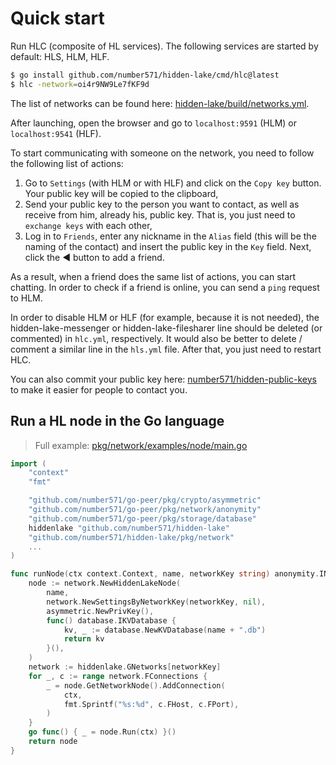 # Quick start

Run HLC (composite of HL services). The following services are started by default: HLS, HLM, HLF.

```bash
$ go install github.com/number571/hidden-lake/cmd/hlc@latest
$ hlc -network=oi4r9NW9Le7fKF9d
```

The list of networks can be found here: [hidden-lake/build/networks.yml](https://github.com/number571/hidden-lake/blob/master/build/networks.yml).

After launching, open the browser and go to `localhost:9591` (HLM) or `localhost:9541` (HLF).

To start communicating with someone on the network, you need to follow the following list of actions:
1. Go to `Settings` (with HLM or with HLF) and click on the `Copy key` button. Your public key will be copied to the clipboard,
2. Send your public key to the person you want to contact, as well as receive from him, already his, public key. That is, you just need to `exchange keys` with each other,
3. Log in to `Friends`, enter any nickname in the `Alias` field (this will be the naming of the contact) and insert the public key in the `Key` field. Next, click the ◀ button to add a friend.

As a result, when a friend does the same list of actions, you can start chatting. In order to check if a friend is online, you can send a `ping` request to HLM.

In order to disable HLM or HLF (for example, because it is not needed), the hidden-lake-messenger or hidden-lake-filesharer line should be deleted (or commented) in `hlc.yml`, respectively. It would also be better to delete / comment a similar line in the `hls.yml` file. After that, you just need to restart HLC.

You can also commit your public key here: [number571/hidden-public-keys](https://github.com/number571/hidden-public-keys) to make it easier for people to contact you.

## Run a HL node in the Go language

> Full example: [pkg/network/examples/node/main.go](https://github.com/number571/hidden-lake/blob/master/pkg/network/examples/node/main.go)

```go
import (
    "context"
	"fmt"

	"github.com/number571/go-peer/pkg/crypto/asymmetric"
	"github.com/number571/go-peer/pkg/network/anonymity"
	"github.com/number571/go-peer/pkg/storage/database"
	hiddenlake "github.com/number571/hidden-lake"
	"github.com/number571/hidden-lake/pkg/network"
    ...
)

func runNode(ctx context.Context, name, networkKey string) anonymity.INode {
	node := network.NewHiddenLakeNode(
		name,
		network.NewSettingsByNetworkKey(networkKey, nil),
		asymmetric.NewPrivKey(),
		func() database.IKVDatabase {
			kv, _ := database.NewKVDatabase(name + ".db")
			return kv
		}(),
	)
	network := hiddenlake.GNetworks[networkKey]
	for _, c := range network.FConnections {
		_ = node.GetNetworkNode().AddConnection(
			ctx,
			fmt.Sprintf("%s:%d", c.FHost, c.FPort),
		)
	}
	go func() { _ = node.Run(ctx) }()
	return node
}
```

